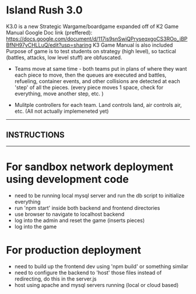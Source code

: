 # Island Rush 3.0

K3.0 is a new Strategic Wargame/boardgame expanded off of K2
Game Manual Google Doc link (preffered): https://docs.google.com/document/d/117is9snSwiQPryseqxgoCS3ROo_jBPBfNH97yCHLLuQ/edit?usp=sharing
K3 Game Manual is also included
Purpose of game is to test students on strategy (high level), so tactical (battles, attacks, low level stuff) are obfuscated. 

- Teams move at same time - both teams put in plans of where they want each piece to move, then the queues are executed and battles, refueling, container events, and other collisions are detected at each 'step' of all the pieces. (every piece moves 1 space, check for everything, move another step, etc. )

- Mulitple controllers for each team. Land controls land, air controls air, etc. (All not actually implemeneted yet)

------------

## INSTRUCTIONS

------------

# For sandbox network deployment using development code
- need to be running local mysql server and run the db script to initialize everything
- run 'npm start' inside both backend and frontend directories
- use browser to navigate to localhost backend
- log into the admin and reset the game (inserts pieces)
- log into the game

# For production deployment
- need to build up the frontend dev using 'npm build' or something similar
- need to configure the backend to 'host' those files instead of redirecting, do this in the server.js
- host using apache and mysql servers running (local or cloud based)


